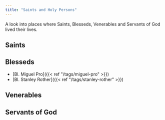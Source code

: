 ```yaml
---
title: "Saints and Holy Persons"
---
```


A look into places where Saints, Blesseds, Venerables and Servants of God lived their lives.

## Saints



## Blesseds

* [Bl. Miguel Pro]({{< ref "/tags/miguel-pro" >}})
* [Bl. Stanley Rother]({{< ref "/tags/stanley-rother" >}})

## Venerables

## Servants of God